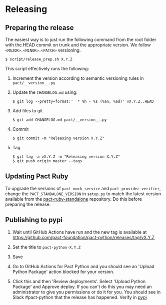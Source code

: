 # Releasing

## Preparing the release

The easiest way is to just run the following command from the root folder with
the HEAD commit on trunk and the appropriate version. We follow
`<MAJOR>.<MINOR>.<PATCH>` versioning.

   ```shell
   $ script/release_prep.sh X.Y.Z
   ```

This script effectively runs the following:

1. Increment the version according to semantic versioning rules in `pact/__version__.py`

2. Update the `CHANGELOG.md` using:
   ```shell
   $ git log --pretty=format:'  * %h - %s (%an, %ad)' vX.Y.Z..HEAD
   ```

3. Add files to git
   ```shell
   $ git add CHANGELOG.md pact/__version__.py
   ```

4. Commit
   ```shell
   $ git commit -m "Releasing version X.Y.Z"
   ```

5. Tag
   ```shell
   $ git tag -a vX.Y.Z -m "Releasing version X.Y.Z"
   $ git push origin master --tags
   ```

## Updating Pact Ruby

To upgrade the versions of `pact-mock_service` and `pact-provider-verifier`, change the
`PACT_STANDALONE_VERSION` in `setup.py` to match the latest version available from the
[pact-ruby-standalone](https://github.com/pact-foundation/pact-ruby-standalone/releases)
repository. Do this before preparing the release.

## Publishing to pypi

1. Wait until GitHub Actions have run and the new tag is available at
   https://github.com/pact-foundation/pact-python/releases/tag/vX.Y.Z

2. Set the title to `pact-python-X.Y.Z`

3. Save

4. Go to GitHub Actions for Pact Python and you should see an 'Upload Python 
   Package' action blocked for your version.

5. Click this and then 'Review deployments'. Select 'Upload Python Package'
  and Approve deploy. If you can't do this you may need an administrator to
  give you permissions or do it for you. You should see in Slack #pact-python
  that the release has happened. Verify in [pypi](https://pypi.org/project/pact-python/)
